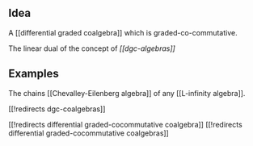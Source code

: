 
## Idea

A [[differential graded coalgebra]] which is graded-co-commutative.

The linear dual of the concept of _[[dgc-algebras]]_

## Examples

The chains [[Chevalley-Eilenberg algebra]] of any [[L-infinity algebra]].

[[!redirects dgc-coalgebras]]

[[!redirects differential graded-cocommutative coalgebra]]
[[!redirects differential graded-cocommutative coalgebras]]
